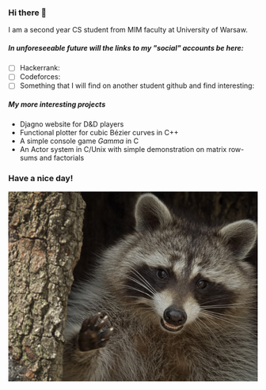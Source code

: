### Hi there 👋
I am a second year CS student from MIM faculty at University of Warsaw.

##### In unforeseeable future will the links to my "social" accounts be here:

- [ ] Hackerrank:
- [ ] Codeforces:
- [ ] Something that I will find on another student github and find interesting:

##### My more interesting projects

- Djagno website for D&D players
- Functional plotter for cubic Bézier curves in C++
- A simple console game *_Gamma_* in C
- An Actor system in C/Unix with simple demonstration on matrix row-sums and factorials

### Have a nice day!
![Image](https://github.com/kozakusek/kozakusek/blob/main/happy_racoon.jpg)

